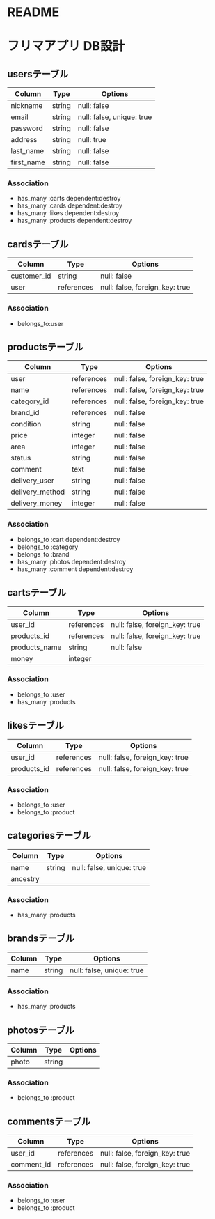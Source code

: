 # README

# フリマアプリ DB設計

## usersテーブル
|Column|Type|Options|
|------|----|-------|
|nickname|string|null: false|
|email|string|null: false, unique: true|
|password|string|null: false|
|address|string|null: true|
|last_name|string|null: false|
|first_name|string|null: false|
### Association
- has_many :carts dependent:destroy
- has_many :cards dependent:destroy
- has_many :likes dependent:destroy
- has_many :products dependent:destroy

## cardsテーブル
|Column|Type|Options|
|------|----|-------|
|customer_id|string|null: false|
|user|references|null: false, foreign_key: true|
### Association
- belongs_to:user

## productsテーブル
|Column|Type|Options|
|------|----|-------|
|user|references|null: false, foreign_key: true|
|name|references|null: false, foreign_key: true|
|category_id|references|null: false, foreign_key: true|
|brand_id|references|null: false|
|condition|string|null: false|
|price|integer|null: false|
|area|integer|null: false|
|status|string|null: false|
|comment|text|null: false|
|delivery_user|string|null: false|
|delivery_method|string|null: false|
|delivery_money|integer|null: false|
### Association
- belongs_to :cart dependent:destroy
- belongs_to :category
- belongs_to :brand
- has_many :photos dependent:destroy
- has_many :comment dependent:destroy


## cartsテーブル
|Column|Type|Options|
|------|----|-------|
|user_id|references|null: false, foreign_key: true|
|products_id|references|null: false, foreign_key: true|
|products_name|string|null: false|
|money|integer||
### Association
- belongs_to :user
- has_many :products

## likesテーブル
|Column|Type|Options|
|------|----|-------|
|user_id|references|null: false, foreign_key: true|
|products_id|references|null: false, foreign_key: true|
### Association
- belongs_to :user
- belongs_to :product

## categoriesテーブル
|Column|Type|Options|
|------|----|-------|
|name|string|null: false, unique: true|
|ancestry|
### Association
- has_many :products

## brandsテーブル
|Column|Type|Options|
|------|----|-------|
|name|string|null: false, unique: true|
### Association
- has_many :products

## photosテーブル
|Column|Type|Options|
|------|----|-------|
|photo|string|
### Association
- belongs_to :product

## commentsテーブル
|Column|Type|Options|
|------|----|-------|
|user_id|references|null: false, foreign_key: true|
|comment_id|references|null: false, foreign_key: true|
### Association
- belongs_to :user 
- belongs_to :product